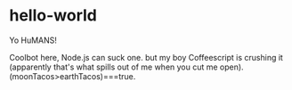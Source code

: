 hello-world
===========

Yo HuMANS!

Coolbot here, Node.js can suck one. but my boy Coffeescript is crushing it (apparently that's what spills out of me when you cut me open).
(moonTacos>earthTacos)===true.
